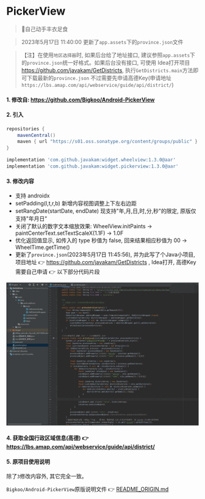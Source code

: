 # PickerView

> 🌴自己动手丰衣足食

> 2023年5月17日 11:40:00 更新了`app.assets`下的`province.json`文件

> 【注】在使用`地区选择器`时, 如果后台给了地址接口, 建议参照`app.assets`下的`province.json`统一好格式。如果后台没有接口, 可使用
> Idea打开项目<https://github.com/javakam/GetDistricts>, 执行`GetDistricts.main`方法即可下载最新的`province.json`
> 不过需要先申请高德Key(申请地址`https://lbs.amap.com/api/webservice/guide/api/district/`)

#### 1. 修改自: <https://github.com/Bigkoo/Android-PickerView>

#### 2. 引入

```groovy
repositories {
    mavenCentral()
    maven { url "https://s01.oss.sonatype.org/content/groups/public" }
}
```

```groovy
implementation 'com.github.javakam:widget.wheelview:1.3.0@aar'
implementation 'com.github.javakam:widget.pickerview:1.3.0@aar'
```

#### 3. 修改内容

- 支持 androidx
- setPadding(l,t,r,b) 新增内容视图调整上下左右边距
- setRangDate(startDate, endDate) 现支持"年,月,日,时,分,秒"的限定, 原版仅支持"年月日"
- 关闭了默认的数字文本缩放效果: WheelView.initPaints -> paintCenterText.setTextScaleX(1.1F) -> 1.0F
- 优化返回值显示, 如传入的 type 秒值为 false, 回来结果相应秒值为 00 -> WheelTime.getTime()
- 更新了`province.json`(2023年5月17日 11:45:56), 并为此写了个Java小项目, 项目地址
  👉 <https://github.com/javakam/GetDistricts> , Idea打开, 高德Key需要自己申请 👉 以下部分代码片段

![全国行政区域信息(高德)](https://raw.githubusercontent.com/javakam/PickerView/master/screenshot/全国行政区域信息_高德.png)

#### 4. 获取全国行政区域信息(高德) 👉 <https://lbs.amap.com/api/webservice/guide/api/district/>

#### 5. 原项目使用说明

除了`3`修改内容外, 其它完全一致。

`Bigkoo/Android-PickerView`原版说明文件
👉 [README_ORIGIN.md](https://github.com/javakam/PickerView/blob/master/README_ORIGIN.md)
